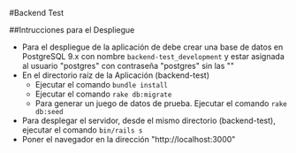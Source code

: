 #Backend Test

##Intrucciones para el Despliegue
* Para el despliegue de la aplicación de debe crear una base de datos en PostgreSQL 9.x con nombre ```backend-test_development``` y estar asignada al usuario "postgres" con contraseña "postgres" sin las ""
* En el directorio raíz de la Aplicación (backend-test)
    * Ejecutar el comando ``` bundle install ```
    * Ejecutar el comando ```rake db:migrate```
    * Para generar un juego de datos de prueba. Ejecutar el comando ```rake db:seed```
* Para desplegar el servidor, desde el mismo directorio (backend-test), ejecutar el comando ```bin/rails s```
* Poner el navegador en la dirección "http://localhost:3000"
